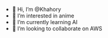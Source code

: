 - 👋 Hi, I’m @Khahory
- 👀 I’m interested in anime
- 🌱 I’m currently learning AI
- 💞️ I’m looking to collaborate on AWS

<!---
Khahory/Khahory is a ✨ special ✨ repository because its `README.md` (this file) appears on your GitHub profile.
You can click the Preview link to take a look at your changes.
--->
